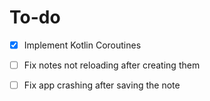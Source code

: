 # To-do
- [x] Implement Kotlin Coroutines
- [ ] Fix notes not reloading after creating them
- [ ] Fix app crashing after saving the note

